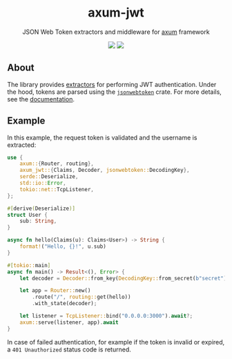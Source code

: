 <div align="center">
    <h1>axum-jwt</h1>
    <p>
        JSON Web Token extractors and middleware for <a href="https://github.com/tokio-rs/axum">axum</a> framework
    </p>
    <p>
        <a href="https://crates.io/crates/axum-jwt"><img src="https://img.shields.io/crates/v/axum-jwt.svg"></img></a>
        <a href="https://docs.rs/axum-jwt"><img src="https://docs.rs/axum-jwt/badge.svg"></img></a>
    </p>
</div>

## About

The library provides [extractors](https://docs.rs/axum/latest/axum/extract/index.html) for performing JWT authentication. Under the hood, tokens are parsed using the [`jsonwebtoken`](https://docs.rs/jsonwebtoken/latest/jsonwebtoken) crate. For more details, see the [documentation](https://docs.rs/axum-jwt).

## Example

In this example, the request token is validated and the username is extracted:

```rust
use {
    axum::{Router, routing},
    axum_jwt::{Claims, Decoder, jsonwebtoken::DecodingKey},
    serde::Deserialize,
    std::io::Error,
    tokio::net::TcpListener,
};

#[derive(Deserialize)]
struct User {
    sub: String,
}

async fn hello(Claims(u): Claims<User>) -> String {
    format!("Hello, {}!", u.sub)
}

#[tokio::main]
async fn main() -> Result<(), Error> {
    let decoder = Decoder::from_key(DecodingKey::from_secret(b"secret"));

    let app = Router::new()
        .route("/", routing::get(hello))
        .with_state(decoder);

    let listener = TcpListener::bind("0.0.0.0:3000").await?;
    axum::serve(listener, app).await
}
```

In case of failed authentication, for example if the token is invalid or expired, a `401 Unauthorized` status code is returned.
